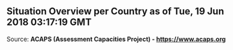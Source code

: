 ## Situation Overview per Country as of Tue, 19 Jun 2018 03:17:19 GMT

Source: **ACAPS (Assessment Capacities Project) - https://www.acaps.org**